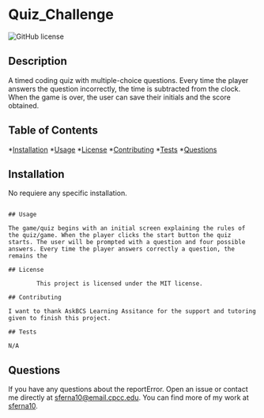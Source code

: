 # Quiz_Challenge
![GitHub license](https://img.shields.io/badge/license-MIT-blue.svg)

## Description

 A timed coding quiz with multiple-choice questions. Every time the player answers the question incorrectly, the time is subtracted from the clock. When the game is over, the user can save their initials and the score obtained. 

## Table of Contents

*[Installation](#installation)
*[Usage](#usage)
*[License](#license)
*[Contributing](#contributing)
*[Tests](#test)
*[Questions](#questions)

## Installation

No requiere any specific installation.

```

## Usage

The game/quiz begins with an initial screen explaining the rules of the quiz/game. When the player clicks the start button the quiz starts. The user will be prompted with a question and four possible answers. Every time the player answers correctly a question, the remains the   

## License 
    
        This project is licensed under the MIT license.

## Contributing

I want to thank AskBCS Learning Assitance for the support and tutoring given to finish this project.

## Tests

N/A
```

## Questions

If you have any questions about the reportError. Open an issue or contact me  directly at sferna10@email.cpcc.edu. You can find more of my work at [sferna10](https://github.com/sferna10/).

